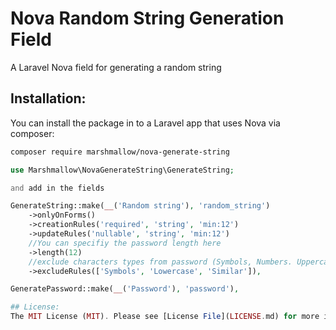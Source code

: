# Nova Random String Generation Field
A Laravel Nova field for generating a random string

## Installation:

You can install the package in to a Laravel app that uses Nova via composer:

```bash
composer require marshmallow/nova-generate-string
```

```php
use Marshmallow\NovaGenerateString\GenerateString;

and add in the fields

GenerateString::make(__('Random string'), 'random_string')
    ->onlyOnForms()
    ->creationRules('required', 'string', 'min:12')
    ->updateRules('nullable', 'string', 'min:12')
    //You can specifiy the password length here
    ->length(12)
    //exclude characters types from password (Symbols, Numbers. Uppercase, Lowercase, Similar), do not call method to include all types
    ->excludeRules(['Symbols', 'Lowercase', 'Similar']),

GeneratePassword::make(__('Password'), 'password'),

## License:
The MIT License (MIT). Please see [License File](LICENSE.md) for more information.
